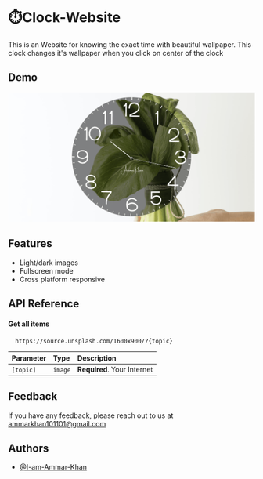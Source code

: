 
# ⏱️Clock-Website

This is an Website for knowing the exact time with beautiful wallpaper.
This clock changes it's wallpaper when you click on center of the clock

## Demo

![](https://raw.githubusercontent.com/I-am-Ammar-Khan/Clock-website/main/Hello.gif)


## Features

- Light/dark images
- Fullscreen mode
- Cross platform responsive


## API Reference

#### Get all items

```http
  https://source.unsplash.com/1600x900/?{topic}
```

| Parameter | Type     | Description                |
| :-------- | :------- | :------------------------- |
| `[topic]` | `image` | **Required**. Your Internet |

## Feedback

If you have any feedback, please reach out to us at ammarkhan101101@gmail.com


## Authors

- [@I-am-Ammar-Khan](https://github.com/I-am-Ammar-Khan)

